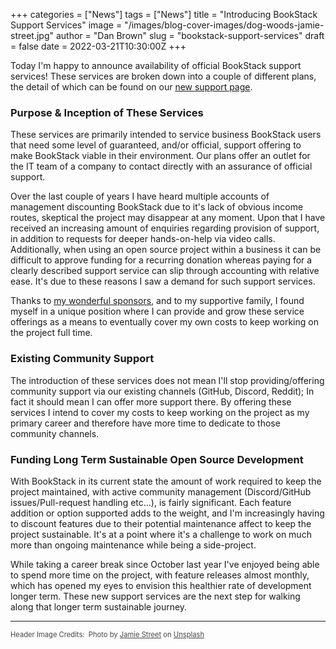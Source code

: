 +++
categories = ["News"]
tags = ["News"]
title = "Introducing BookStack Support Services"
image = "/images/blog-cover-images/dog-woods-jamie-street.jpg"
author = "Dan Brown"
slug = "bookstack-support-services"
draft = false
date = 2022-03-21T10:30:00Z
+++

Today I'm happy to announce availability of official BookStack support services!
These services are broken down into a couple of different plans, the detail
of which can be found on our [new support page](/support/).

### Purpose & Inception of These Services

These services are primarily intended to service business BookStack users that need some level
of guaranteed, and/or official, support offering to make BookStack viable in their environment.
Our plans offer an outlet for the IT team of a company to contact directly with an assurance of official support.

Over the last couple of years I have heard multiple accounts of management discounting BookStack due to it's
lack of obvious income routes, skeptical the project may disappear at any moment.
Upon that I have received an increasing amount of enquiries regarding provision of support, in addition to requests for deeper
hands-on-help via video calls. 
Additionally, when using an open source project within a business it can be difficult to approve funding for a recurring donation
whereas paying for a clearly described support service can slip through accounting with relative ease.
It's due to these reasons I saw a demand for such support services.

Thanks to [my wonderful sponsors](https://github.com/sponsors/ssddanbrown), and to my supportive family, I found myself in
a unique position where I can provide and grow these service offerings as a means to eventually cover
my own costs to keep working on the project full time.

### Existing Community Support

The introduction of these services does not mean I'll stop providing/offering community support via 
our existing channels (GitHub, Discord, Reddit); In fact it should mean I can offer more support there.
By offering these services I intend to cover my costs to keep working on the project as my primary
career and therefore have more time to dedicate to those community channels.

### Funding Long Term Sustainable Open Source Development

With BookStack in its current state the amount of work required to keep the project
maintained, with active community management (Discord/GitHub issues/Pull-request handling etc...), is fairly 
significant. Each feature addition or option supported adds to the weight, and I'm increasingly having to
discount features due to their potential maintenance affect to keep the project sustainable. 
It's at a point where it's a challenge to work on much more than ongoing maintenance while being a side-project.

While taking a career break since October last year I've enjoyed being able to spend more time on the project, 
with feature releases almost monthly, which has opened my eyes to envision this healthier rate of development longer 
term. These new support services are the next step for walking along that longer term sustainable journey.

---
  
<span style="font-size: 0.8em;opacity:0.8;">Header Image Credits: &nbsp;<span>Photo by <a href="https://unsplash.com/@jamie452?utm_source=unsplash&utm_medium=referral&utm_content=creditCopyText">Jamie Street</a> on <a href="https://unsplash.com/?utm_source=unsplash&utm_medium=referral&utm_content=creditCopyText">Unsplash</a>
  </span></span>